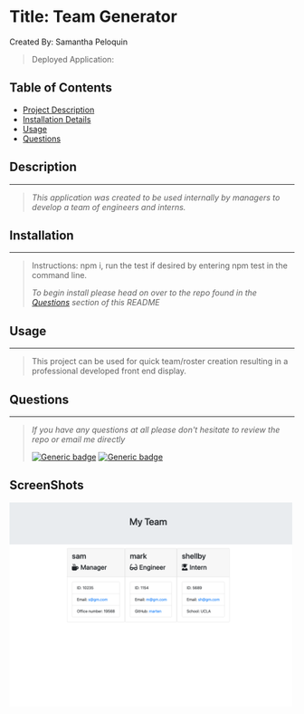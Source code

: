 # Title: Team Generator

Created By: Samantha Peloquin

> Deployed Application:

## Table of Contents

- [Project Description](#description)
- [Installation Details](#installation)
- [Usage](#usage)
- [Questions](#questions)

## Description

---

> _This application was created to be used internally by managers to develop a team of engineers and interns._

## Installation

---

> Instructions: npm i, run the test if desired by entering npm test in the command line.
>
> _To begin install please head on over to the repo found in the [Questions](#questions) section of this README_

## Usage

---

> This project can be used for quick team/roster creation resulting in a professional developed front end display.

## Questions

---

> _If you have any questions at all please don't hesitate to review the repo or email me directly_
>
> [![Generic badge](https://img.shields.io/badge/Github-dodgerblue.svg)](https://github.com/speloqu24) [![Generic badge](https://img.shields.io/badge/Email-dodgerblue.svg)](mailto:speloqu24@gmail.com)

## ScreenShots

<img src="Assets/Roster_Built.png" width="500">
